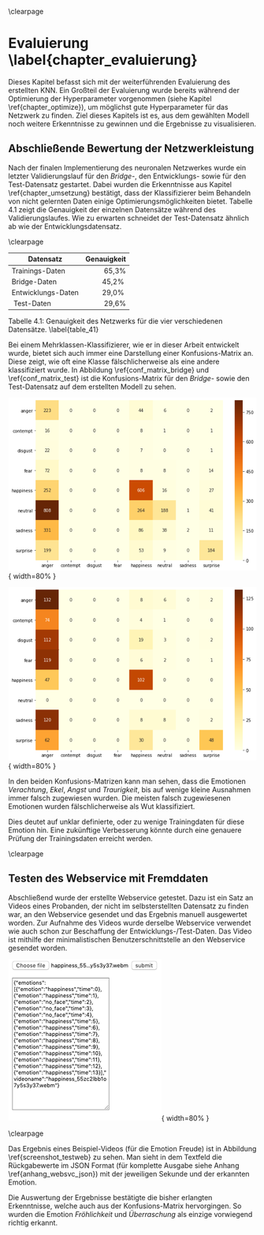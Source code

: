 \clearpage

# Evaluierung  \label{chapter_evaluierung}

Dieses Kapitel befasst sich mit der weiterführenden Evaluierung des erstellten KNN. Ein Großteil der Evaluierung wurde bereits während der Optimierung der Hyperparameter vorgenommen (siehe Kapitel \ref{chapter_optimize}), um möglichst gute Hyperparameter für das Netzwerk zu finden. Ziel dieses Kapitels ist es, aus dem gewählten Modell noch weitere Erkenntnisse zu gewinnen und die Ergebnisse zu visualisieren.

## Abschließende Bewertung der Netzwerkleistung

Nach der finalen Implementierung des neuronalen Netzwerkes wurde ein letzter Validierungslauf für den *Bridge*-, den Entwicklungs- sowie für den Test-Datensatz gestartet. Dabei wurden die Erkenntnisse aus Kapitel \ref{chapter_umsetzung} bestätigt, dass der Klassifizierer beim Behandeln von nicht gelernten Daten einige Optimierungsmöglichkeiten bietet. Tabelle 4.1 zeigt die Genauigkeit der einzelnen Datensätze während des Validierungslaufes. Wie zu erwarten schneidet der Test-Datensatz ähnlich ab wie der Entwicklungsdatensatz.

<!-- NICEMAKING -->
\clearpage

Datensatz | Genauigkeit |
| ----- | ----: |
| Trainings-Daten | 65,3%  |
| Bridge-Daten | 45,2% |
| Entwicklungs-Daten | 29,0% |
| Test-Daten | 29,6% |

Tabelle 4.1: Genauigkeit des Netzwerks für die vier verschiedenen Datensätze. \label{table_41} 

Bei einem Mehrklassen-Klassifizierer, wie er in dieser Arbeit entwickelt wurde, bietet sich auch immer eine Darstellung einer Konfusions-Matrix an. Diese zeigt, wie oft eine Klasse fälschlicherweise als eine andere klassifiziert wurde. In Abbildung \ref{conf_matrix_bridge} und \ref{conf_matrix_test} ist die Konfusions-Matrix für den *Bridge*- sowie den Test-Datensatz auf dem erstellten Modell zu sehen.


![Konfusions-Matrix für den *Bridge* Datensatz. Auf der Y-Achse sind die tatsächlichen Emotionen zu sehen, auf der X-Achse die vom Netz vorhergesagten Emotionen.  \label{conf_matrix_bridge}](source/figures/conf_matrix_bridge.png){ width=80% }

![Konfusions-Matrix für den Test Datensatz. \label{conf_matrix_test}](source/figures/conf_matrix_test.png){ width=80% }

In den beiden Konfusions-Matrizen kann man sehen, dass die Emotionen *Verachtung*, *Ekel*, *Angst* und *Traurigkeit*, bis auf wenige kleine Ausnahmen immer falsch zugewiesen wurden. Die meisten falsch zugewiesenen Emotionen wurden fälschlicherweise als Wut klassifiziert.

Dies deutet auf unklar definierte, oder zu wenige Trainingdaten für diese Emotion hin. Eine zukünftige Verbesserung könnte durch eine genauere Prüfung der Trainingsdaten erreicht werden.

<!-- NICEMAKING -->
\clearpage

## Testen des Webservice mit Fremddaten

Abschließend wurde der erstellte Webservice getestet. Dazu ist ein Satz an Videos eines Probanden, der nicht im selbsterstellten Datensatz zu finden war, an den Webservice gesendet und das Ergebnis manuell ausgewertet worden.
Zur Aufnahme des Videos wurde derselbe Webservice verwendet wie auch schon zur Beschaffung der Entwicklungs-/Test-Daten. Das Video ist mithilfe der minimalistischen Benutzerschnittstelle an den Webservice gesendet worden.

![Screenshot der minimalistischen Benutzerschnittstelle beim Test eines Videos für die Emotion Fröhlichkeit. \label{screenshot_testweb}](source/figures/screenshot_web_test.png){ width=80% }

<!-- NICEMAKING -->
\clearpage

Das Ergebnis eines Beispiel-Videos (für die Emotion Freude) ist in Abbildung \ref{screenshot_testweb} zu sehen. Man sieht in dem Textfeld die Rückgabewerte im JSON Format (für komplette Ausgabe siehe Anhang \ref{anhang_websvc_json}) mit der jeweiligen Sekunde und der erkannten Emotion.

Die Auswertung der Ergebnisse bestätigte die bisher erlangten Erkenntnisse, welche auch aus der Konfusions-Matrix hervorgingen. So wurden die Emotion *Fröhlichkeit* und *Überraschung* als einzige vorwiegend richtig erkannt.

